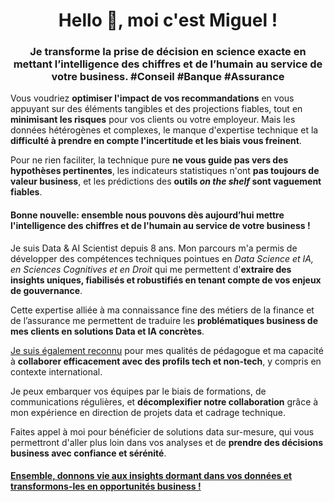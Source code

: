 <h1 align="center">Hello 👋, moi c'est Miguel !</h1>
<h3 align="center">Je transforme la prise de décision en science exacte en mettant l’intelligence des chiffres et de l’humain au service de votre business. #Conseil #Banque #Assurance</h3>

Vous voudriez **optimiser l'impact de vos recommandations** en vous appuyant sur des éléments tangibles et des projections fiables, tout en **minimisant les risques** pour vos clients ou votre employeur. Mais les données hétérogènes et complexes, le manque d'expertise technique et la **difficulté à prendre en compte l'incertitude et les biais vous freinent**.<br/>

Pour ne rien faciliter, la technique pure **ne vous guide pas vers des hypothèses pertinentes**, les indicateurs statistiques n'ont **pas toujours de valeur business**, et les prédictions des **outils *on the shelf* sont vaguement fiables**.
      
<h4>Bonne nouvelle: ensemble nous pouvons dès aujourd’hui mettre l'intelligence des chiffres et de l'humain au service de votre business !</h4>

Je suis Data & AI Scientist depuis 8 ans. Mon parcours m'a permis de développer des compétences techniques pointues en *Data Science et IA, en Sciences Cognitives et en Droit* qui me permettent d'**extraire des insights uniques, fiabilisés et robustifiés en tenant compte de vos enjeux de gouvernance**.

Cette expertise alliée à ma connaissance fine des métiers de la finance et de l’assurance me permettent de traduire les **problématiques business de mes clients en solutions Data et IA concrètes**.

[Je suis également reconnu](https://mpalenciaolivar.github.io/brand/CV_MiguelPalenciaOlivar_FR.pdf#page=2) pour mes qualités de pédagogue et ma capacité à **collaborer efficacement avec des profils tech et non-tech**, y compris en contexte international.

Je peux embarquer vos équipes par le biais de formations, de communications régulières, et **décomplexifier notre collaboration** grâce à mon expérience en direction de projets data et cadrage technique.

Faites appel à moi pour bénéficier de solutions data sur-mesure, qui vous permettront d'aller plus loin dans vos analyses et de **prendre des décisions business avec confiance et sérénité**.<br/>

<h4><a href="https://mpalenciaolivar.github.io#contact">Ensemble, donnons vie aux insights dormant dans vos données et transformons-les en opportunités business !</a></h4>

<!-- [![Miguel's GitHub stats](https://github-readme-stats.vercel.app/api?username=mpalenciaolivar)](https://github.com/mpalenciaolivar/github-readme-stats)
